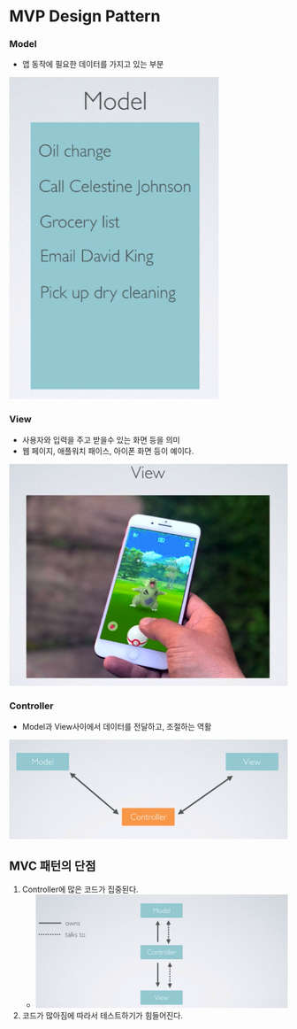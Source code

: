 # MVP Design Pattern



### Model

- 앱 동작에 필요한 데이터를 가지고 있는 부분

![MVC_Model](../image/MVC_Model.png)

### View

- 사용자와 입력을 주고 받을수 있는 화면 등을 의미
- 웹 페이지, 애플워치 패이스, 아이폰 화면 등이 예이다.

![MVC_View](../image/MVC_View.png)



### Controller

- Model과 View사이에서 데이터를 전달하고, 조절하는 역활

![MVC_Controller](../image/MVC_Controller.png)



## MVC 패턴의 단점

1. Controller에 많은 코드가 집중된다.
   - ![MVC_Controller_Role](../image/MVC_Controller_Role.png)
2. 코드가 많아짐에 따라서 테스트하기가 힘들어진다.